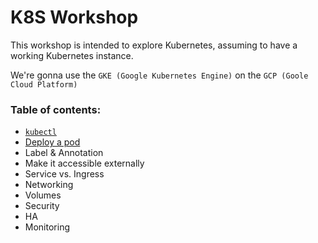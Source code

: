 # K8S Workshop

This workshop is intended to explore Kubernetes, assuming to have a working Kubernetes instance. 

We're gonna use the `GKE (Google Kubernetes Engine)` on the `GCP (Goole Cloud Platform)`

### Table of contents:
- [`kubectl`](topics/kubectl.md)
- [Deploy a pod](topics/pod-deployment/pod-deployment.md)
- Label & Annotation
- Make it accessible externally
- Service vs. Ingress
- Networking
- Volumes
- Security
- HA
- Monitoring